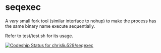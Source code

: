 # seqexec

A *very* small fork tool (similar interface to nohup) to make the process has the same binary name execute sequentially.

Refer to test/test.sh for its usage.

[ ![Codeship Status for chrisliu529/seqexec](https://codeship.com/projects/67af7710-56fc-0134-675c-7a0180f0e370/status?branch=master)](https://codeship.com/projects/172433)
